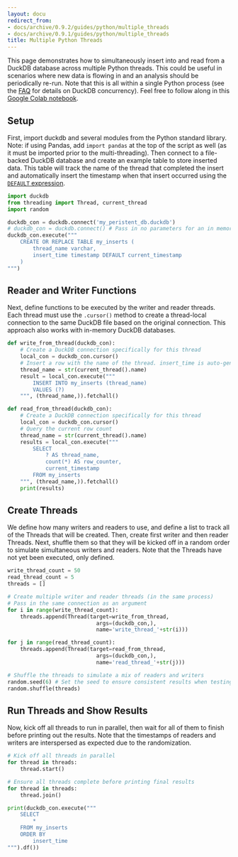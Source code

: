 ```yaml
---
layout: docu
redirect_from:
- docs/archive/0.9.2/guides/python/multiple_threads
- docs/archive/0.9.1/guides/python/multiple_threads
title: Multiple Python Threads
---
```


This page demonstrates how to simultaneously insert into and read from a DuckDB database across multiple Python threads. 
This could be useful in scenarios where new data is flowing in and an analysis should be periodically re-run. 
Note that this is all within a single Python process (see the [FAQ](/faq) for details on DuckDB concurrency).
Feel free to follow along in this [Google Colab notebook](https://colab.research.google.com/drive/190NB2m-LIfDcMamCY5lIzaD2OTMnYclB?usp=sharing).

## Setup

First, import duckdb and several modules from the Python standard library. 
Note: if using Pandas, add `import pandas` at the top of the script as well (as it must be imported prior to the multi-threading). 
Then connect to a file-backed DuckDB database and create an example table to store inserted data. 
This table will track the name of the thread that completed the insert and automatically insert the timestamp when that insert occurred using the [`DEFAULT` expression](../../sql/statements/create_table#syntax).
```python
import duckdb
from threading import Thread, current_thread
import random

duckdb_con = duckdb.connect('my_peristent_db.duckdb') 
# duckdb_con = duckdb.connect() # Pass in no parameters for an in memory database
duckdb_con.execute("""
    CREATE OR REPLACE TABLE my_inserts (
        thread_name varchar, 
        insert_time timestamp DEFAULT current_timestamp
    )
""")
```

## Reader and Writer Functions

Next, define functions to be executed by the writer and reader threads. 
Each thread must use the `.cursor()` method to create a thread-local connection to the same DuckDB file based on the original connection. 
This approach also works with in-memory DuckDB databases.

```python
def write_from_thread(duckdb_con):
    # Create a DuckDB connection specifically for this thread
    local_con = duckdb_con.cursor()
    # Insert a row with the name of the thread. insert_time is auto-generated.
    thread_name = str(current_thread().name)
    result = local_con.execute("""
        INSERT INTO my_inserts (thread_name) 
        VALUES (?)
    """, (thread_name,)).fetchall()

def read_from_thread(duckdb_con):
    # Create a DuckDB connection specifically for this thread
    local_con = duckdb_con.cursor()
    # Query the current row count
    thread_name = str(current_thread().name)
    results = local_con.execute("""
        SELECT 
            ? AS thread_name,
            count(*) AS row_counter,
            current_timestamp 
        FROM my_inserts
    """, (thread_name,)).fetchall()
    print(results)
```

## Create Threads

We define how many writers and readers to use, and define a list to track all of the Threads that will be created.
Then, create first writer and then reader Threads. 
Next, shuffle them so that they will be kicked off in a random order to simulate simultaneous writers and readers.
Note that the Threads have not yet been executed, only defined.
```python
write_thread_count = 50
read_thread_count = 5
threads = []

# Create multiple writer and reader threads (in the same process) 
# Pass in the same connection as an argument
for i in range(write_thread_count):
    threads.append(Thread(target=write_from_thread,
                            args=(duckdb_con,),
                            name='write_thread_'+str(i)))

for j in range(read_thread_count):
    threads.append(Thread(target=read_from_thread,
                            args=(duckdb_con,),
                            name='read_thread_'+str(j)))

# Shuffle the threads to simulate a mix of readers and writers
random.seed(6) # Set the seed to ensure consistent results when testing
random.shuffle(threads)
```

## Run Threads and Show Results

Now, kick off all threads to run in parallel, then wait for all of them to finish before printing out the results. 
Note that the timestamps of readers and writers are interspersed as expected due to the randomization.
```python
# Kick off all threads in parallel
for thread in threads:
    thread.start()

# Ensure all threads complete before printing final results
for thread in threads:
    thread.join()

print(duckdb_con.execute("""
    SELECT 
        * 
    FROM my_inserts 
    ORDER BY 
        insert_time
""").df())

```